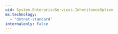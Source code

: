 ```yaml
---
uid: System.EnterpriseServices.InheritanceOption
ms.technology: 
  - "dotnet-standard"
internalonly: False
---
```

